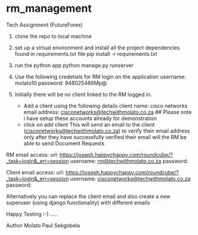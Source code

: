 # rm_management
Tech Assignment (FutureForex)


1. clone the repo to local machine

2. set up a virtual environment and install all the project dependencies found in requirements.txt file
    pip install -r requirements.txt

3. run the python app 
    python manage.py runserver

3. Use the following credetials for RM login on the application
    username: molato10
    password: 948025466Mp@

4. Initially there will be no client linked to the RM logged in. 
    - Add a client using the following details
        client name: cisco networks
        email address: cisconetworks@techwithmolato.co.za ## Please note i have setup these accounts already for demonstration
    - click on add client
        This will send an email to the client (cisconetworks@techwithmolato.co.za) to verify their email address
        only after they have successfully verified their email will the RM be able to send Document Requests
    

RM email access:
    url: https://joseph.happychappy.com/roundcube/?_task=login&_err=session
    username: rm@techwithmolato.co.za
    password: 

Client email access:
    url: https://joseph.happychappy.com/roundcube/?_task=login&_err=session
    username: cisconetworks@techwithmolato.co.za
    password: 



Alternatively you can replace the client email  and also  create a new superuser (using django functionality) with different emails

Happy Testing :-) .....



Author Molato Paul Sekgobela
